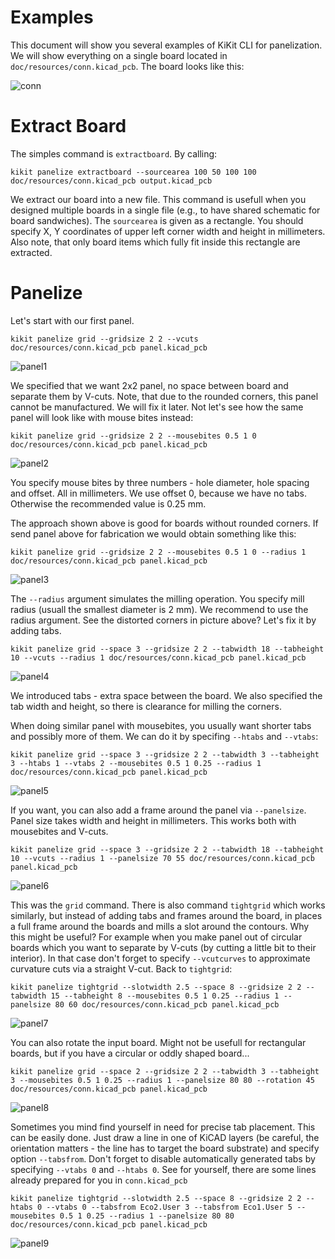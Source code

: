 # Examples

This document will show you several examples of KiKit CLI for panelization. We
will show everything on a single board located in
`doc/resources/conn.kicad_pcb`. The board looks like this:

![conn](resources/conn.png)

# Extract Board

The simples command is `extractboard`. By calling:

```
kikit panelize extractboard --sourcearea 100 50 100 100 doc/resources/conn.kicad_pcb output.kicad_pcb
```

We extract our board into a new file. This command is usefull when you designed
multiple boards in a single file (e.g., to have shared schematic for board
sandwiches). The `sourcearea` is given as a rectangle. You should specify X, Y
coordinates of upper left corner width and height in millimeters. Also note,
that only board items which fully fit inside this rectangle are extracted.


# Panelize

Let's start with our first panel.

```
kikit panelize grid --gridsize 2 2 --vcuts doc/resources/conn.kicad_pcb panel.kicad_pcb
```
![panel1](resources/panel1.png)

We specified that we want 2x2 panel, no space between board and separate them by
V-cuts. Note, that due to the rounded corners, this panel cannot be
manufactured. We will fix it later. Not let's see how the same panel will look
like with mouse bites instead:

```
kikit panelize grid --gridsize 2 2 --mousebites 0.5 1 0 doc/resources/conn.kicad_pcb panel.kicad_pcb
```
![panel2](resources/panel2.png)

You specify mouse bites by three numbers - hole diameter, hole spacing and
offset. All in millimeters. We use offset 0, because we have no tabs. Otherwise
the recommended value is 0.25 mm.

The approach shown above is good for boards without rounded corners. If send
panel above for fabrication we would obtain something like this:

```
kikit panelize grid --gridsize 2 2 --mousebites 0.5 1 0 --radius 1 doc/resources/conn.kicad_pcb panel.kicad_pcb
```
![panel3](resources/panel3.png)

The `--radius` argument simulates the milling operation. You specify mill radius
(usuall the smallest diameter is 2 mm). We recommend to use the radius argument.
See the distorted corners in picture above? Let's fix it by adding tabs.

```
kikit panelize grid --space 3 --gridsize 2 2 --tabwidth 18 --tabheight 10 --vcuts --radius 1 doc/resources/conn.kicad_pcb panel.kicad_pcb
```
![panel4](resources/panel4.png)

We introduced tabs - extra space between the board. We also specified the tab
width and height, so there is clearance for milling the corners.

When doing similar panel with mousebites, you usually want shorter tabs and
possibly more of them. We can do it by specifing `--htabs` and `--vtabs`:

```
kikit panelize grid --space 3 --gridsize 2 2 --tabwidth 3 --tabheight 3 --htabs 1 --vtabs 2 --mousebites 0.5 1 0.25 --radius 1 doc/resources/conn.kicad_pcb panel.kicad_pcb
```
![panel5](resources/panel5.png)

If you want, you can also add a frame around the panel via `--panelsize`. Panel
size takes width and height in millimeters. This works both with mousebites and
V-cuts.

```
kikit panelize grid --space 3 --gridsize 2 2 --tabwidth 18 --tabheight 10 --vcuts --radius 1 --panelsize 70 55 doc/resources/conn.kicad_pcb panel.kicad_pcb
```
![panel6](resources/panel6.png)

This was the `grid` command. There is also command `tightgrid` which works
similarly, but instead of adding tabs and frames around the board, in places a
full frame around the boards and mills a slot around the contours. Why this
might be useful? For example when you make panel out of circular boards which
you want to separate by V-cuts (by cutting a little bit to their interior). In
that case don't forget to specify `--vcutcurves` to approximate curvature cuts
via a straight V-cut. Back to `tightgrid`:

```
kikit panelize tightgrid --slotwidth 2.5 --space 8 --gridsize 2 2 --tabwidth 15 --tabheight 8 --mousebites 0.5 1 0.25 --radius 1 --panelsize 80 60 doc/resources/conn.kicad_pcb panel.kicad_pcb
```
![panel7](resources/panel7.png)

You can also rotate the input board. Might not be usefull for
rectangular boards, but if you have a circular or oddly shaped board...

```
kikit panelize grid --space 2 --gridsize 2 2 --tabwidth 3 --tabheight 3 --mousebites 0.5 1 0.25 --radius 1 --panelsize 80 80 --rotation 45 doc/resources/conn.kicad_pcb panel.kicad_pcb
```
![panel8](resources/panel8.png)

Sometimes you mind find yourself in need for precise tab placement. This can be
easily done. Just draw a line in one of KiCAD layers (be careful, the
orientation matters - the line has to target the board substrate) and specify
option `--tabsfrom`. Don't forget to disable automatically generated tabs by
specifying `--vtabs 0` and `--htabs 0`. See for yourself, there are some lines
already prepared for you in `conn.kicad_pcb`

```
kikit panelize tightgrid --slotwidth 2.5 --space 8 --gridsize 2 2 --htabs 0 --vtabs 0 --tabsfrom Eco2.User 3 --tabsfrom Eco1.User 5 --mousebites 0.5 1 0.25 --radius 1 --panelsize 80 80 doc/resources/conn.kicad_pcb panel.kicad_pcb
```
![panel9](resources/panel9.png)
